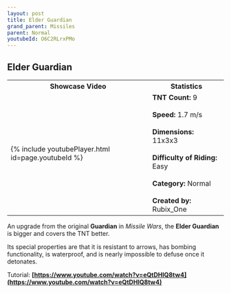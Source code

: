 ```yaml
---
layout: post
title: Elder Guardian
grand_parent: Missiles
parent: Normal
youtubeId: O6C2RLrxPMo
---
```

**Elder Guardian**
---

<table>
    <tr>
        <th>Showcase Video</th>
        <th>Statistics</th>
    </tr>
    <tr>
        <td>{% include youtubePlayer.html id=page.youtubeId %}</td>
        <td>
            <b>TNT Count:</b> 9<br><br>
            <b>Speed:</b> 1.7 m/s<br><br>
            <b>Dimensions:</b> 11x3x3<br><br>
            <b>Difficulty of Riding:</b> Easy<br><br>
            <b>Category:</b> Normal<br><br>
            <b>Created by:</b> Rubix_One
        </td>
    </tr>
</table>

An upgrade from the original **Guardian** in *Missile Wars*, the **Elder Guardian** is bigger and covers the TNT better.

Its special properties are that it is resistant to arrows, has bombing functionality, is waterproof, and is nearly impossible to defuse once it detonates.

Tutorial: __[https://www.youtube.com/watch?v=eQtDHlQ8tw4](https://www.youtube.com/watch?v=eQtDHlQ8tw4)__